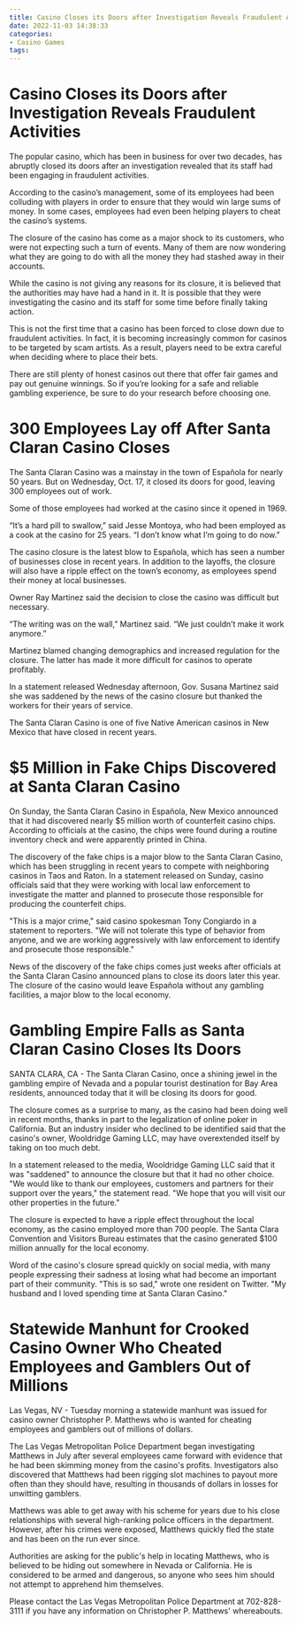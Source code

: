 ```yaml
---
title: Casino Closes its Doors after Investigation Reveals Fraudulent Activities
date: 2022-11-03 14:38:33
categories:
- Casino Games
tags:
---
```



#  Casino Closes its Doors after Investigation Reveals Fraudulent Activities

The popular casino, which has been in business for over two decades, has abruptly closed its doors after an investigation revealed that its staff had been engaging in fraudulent activities.

According to the casino’s management, some of its employees had been colluding with players in order to ensure that they would win large sums of money. In some cases, employees had even been helping players to cheat the casino’s systems.

The closure of the casino has come as a major shock to its customers, who were not expecting such a turn of events. Many of them are now wondering what they are going to do with all the money they had stashed away in their accounts.

While the casino is not giving any reasons for its closure, it is believed that the authorities may have had a hand in it. It is possible that they were investigating the casino and its staff for some time before finally taking action.

This is not the first time that a casino has been forced to close down due to fraudulent activities. In fact, it is becoming increasingly common for casinos to be targeted by scam artists. As a result, players need to be extra careful when deciding where to place their bets.

There are still plenty of honest casinos out there that offer fair games and pay out genuine winnings. So if you’re looking for a safe and reliable gambling experience, be sure to do your research before choosing one.

#  300 Employees Lay off After Santa Claran Casino Closes 

The Santa Claran Casino was a mainstay in the town of Española for nearly 50 years. But on Wednesday, Oct. 17, it closed its doors for good, leaving 300 employees out of work.

Some of those employees had worked at the casino since it opened in 1969.

“It’s a hard pill to swallow,” said Jesse Montoya, who had been employed as a cook at the casino for 25 years. “I don’t know what I’m going to do now.”

The casino closure is the latest blow to Española, which has seen a number of businesses close in recent years. In addition to the layoffs, the closure will also have a ripple effect on the town’s economy, as employees spend their money at local businesses.

Owner Ray Martinez said the decision to close the casino was difficult but necessary.

“The writing was on the wall,” Martinez said. “We just couldn’t make it work anymore.” 

 Martinez blamed changing demographics and increased regulation for the closure. The latter has made it more difficult for casinos to operate profitably.

In a statement released Wednesday afternoon, Gov. Susana Martinez said she was saddened by the news of the casino closure but thanked the workers for their years of service.

The Santa Claran Casino is one of five Native American casinos in New Mexico that have closed in recent years.

#  $5 Million in Fake Chips Discovered at Santa Claran Casino 

On Sunday, the Santa Claran Casino in Española, New Mexico announced that it had discovered nearly $5 million worth of counterfeit casino chips. According to officials at the casino, the chips were found during a routine inventory check and were apparently printed in China.

The discovery of the fake chips is a major blow to the Santa Claran Casino, which has been struggling in recent years to compete with neighboring casinos in Taos and Raton. In a statement released on Sunday, casino officials said that they were working with local law enforcement to investigate the matter and planned to prosecute those responsible for producing the counterfeit chips.

"This is a major crime," said casino spokesman Tony Congiardo in a statement to reporters. "We will not tolerate this type of behavior from anyone, and we are working aggressively with law enforcement to identify and prosecute those responsible."

News of the discovery of the fake chips comes just weeks after officials at the Santa Claran Casino announced plans to close its doors later this year. The closure of the casino would leave Española without any gambling facilities, a major blow to the local economy.

#  Gambling Empire Falls as Santa Claran Casino Closes Its Doors 

SANTA CLARA, CA - The Santa Claran Casino, once a shining jewel in the gambling empire of Nevada and a popular tourist destination for Bay Area residents, announced today that it will be closing its doors for good.

The closure comes as a surprise to many, as the casino had been doing well in recent months, thanks in part to the legalization of online poker in California. But an industry insider who declined to be identified said that the casino's owner, Wooldridge Gaming LLC, may have overextended itself by taking on too much debt.

In a statement released to the media, Wooldridge Gaming LLC said that it was "saddened" to announce the closure but that it had no other choice. "We would like to thank our employees, customers and partners for their support over the years," the statement read. "We hope that you will visit our other properties in the future."

The closure is expected to have a ripple effect throughout the local economy, as the casino employed more than 700 people. The Santa Clara Convention and Visitors Bureau estimates that the casino generated $100 million annually for the local economy.

Word of the casino's closure spread quickly on social media, with many people expressing their sadness at losing what had become an important part of their community. "This is so sad," wrote one resident on Twitter. "My husband and I loved spending time at Santa Claran Casino."

#  Statewide Manhunt for Crooked Casino Owner Who Cheated Employees and Gamblers Out of Millions

Las Vegas, NV - Tuesday morning a statewide manhunt was issued for casino owner Christopher P. Matthews who is wanted for cheating employees and gamblers out of millions of dollars.

The Las Vegas Metropolitan Police Department began investigating Matthews in July after several employees came forward with evidence that he had been skimming money from the casino's profits. Investigators also discovered that Matthews had been rigging slot machines to payout more often than they should have, resulting in thousands of dollars in losses for unwitting gamblers.

Matthews was able to get away with his scheme for years due to his close relationships with several high-ranking police officers in the department. However, after his crimes were exposed, Matthews quickly fled the state and has been on the run ever since.

Authorities are asking for the public's help in locating Matthews, who is believed to be hiding out somewhere in Nevada or California. He is considered to be armed and dangerous, so anyone who sees him should not attempt to apprehend him themselves.

Please contact the Las Vegas Metropolitan Police Department at 702-828-3111 if you have any information on Christopher P. Matthews' whereabouts.